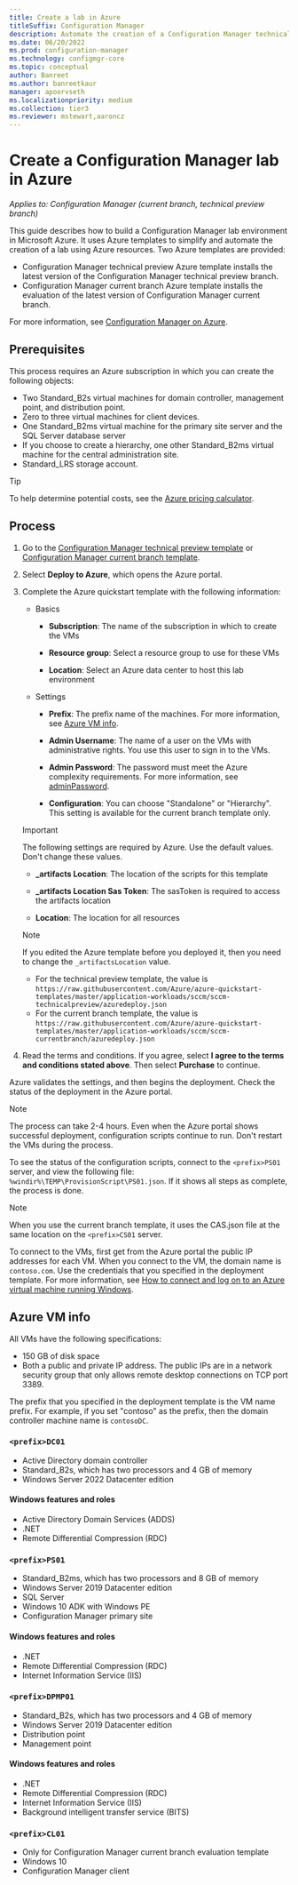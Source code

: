 ```yaml
---
title: Create a lab in Azure
titleSuffix: Configuration Manager
description: Automate the creation of a Configuration Manager technical preview lab or current branch evaluation lab using Azure templates
ms.date: 06/20/2022
ms.prod: configuration-manager
ms.technology: configmgr-core
ms.topic: conceptual
author: Banreet
ms.author: banreetkaur
manager: apoorvseth
ms.localizationpriority: medium
ms.collection: tier3
ms.reviewer: mstewart,aaroncz 
---
```


# Create a Configuration Manager lab in Azure

*Applies to: Configuration Manager (current branch, technical preview branch)*

<!--3556017
> [!Important]
> As of June 20, 2022, there is a known issue with the Azure templates for lab environments. We are working on resolving the issue and we will update this message when it's resolved. For more information, see [known issues](#known-issues). <!--icm 314312504-->

This guide describes how to build a Configuration Manager lab environment in Microsoft Azure. It uses Azure templates to simplify and automate the creation of a lab using Azure resources. Two Azure templates are provided: 

- Configuration Manager technical preview Azure template installs the latest version of the Configuration Manager technical preview branch.
- Configuration Manager current branch Azure template installs the evaluation of the latest version of Configuration Manager current branch. 

For more information, see [Configuration Manager on Azure](../understand/configuration-manager-on-azure.yml).



## Prerequisites

This process requires an Azure subscription in which you can create the following objects: 
- Two Standard_B2s virtual machines for domain controller, management point, and distribution point. 
- Zero to three virtual machines for client devices.
- One Standard_B2ms virtual machine for the primary site server and the SQL Server database server
- If you choose to create a hierarchy, one other Standard_B2ms virtual machine for the central administration site.
- Standard_LRS storage account.

> [!Tip]  
> To help determine potential costs, see the [Azure pricing calculator](https://azure.microsoft.com/pricing/calculator/).  



## Process

1. Go to the [Configuration Manager technical preview template](https://azure.microsoft.com/resources/templates/sccm-technicalpreview/) or [Configuration Manager current branch template](https://azure.microsoft.com/resources/templates/sccm-currentbranch/).  

2. Select **Deploy to Azure**, which opens the Azure portal.  

3. Complete the Azure quickstart template with the following information:

    - Basics  

        - **Subscription**: The name of the subscription in which to create the VMs  

        - **Resource group**: Select a resource group to use for these VMs  

        - **Location**: Select an Azure data center to host this lab environment  

    - Settings  

        - **Prefix**: The prefix name of the machines. For more information, see [Azure VM info](#azure-vm-info).  

        - **Admin Username**: The name of a user on the VMs with administrative rights. You use this user to sign in to the VMs.  

        - **Admin Password**: The password must meet the Azure complexity requirements. For more information, see [adminPassword](/rest/api/compute/virtualmachines/createorupdate#osprofile).  
        
        -  **Configuration**: You can choose "Standalone" or "Hierarchy". This setting is available for the current branch template only. 

    > [!Important]  
    > The following settings are required by Azure. Use the default values. Don't change these values.  
    > 
    > - **\_artifacts Location**: The location of the scripts for this template <!-- https://raw.githubusercontent.com/Azure/azure-quickstart-templates/master/sccm-technicalpreview/ -->  
    >
    > - **\_artifacts Location Sas Token**: The sasToken is required to access the artifacts location  
    > 
    > - **Location**: The location for all resources

    > [!NOTE]
    > If you edited the Azure template before you deployed it, then you need to change the `_artifactsLocation` value.
    >
    > - For the technical preview template, the value is `https://raw.githubusercontent.com/Azure/azure-quickstart-templates/master/application-workloads/sccm/sccm-technicalpreview/azuredeploy.json`
    > - For the current branch template, the value is `https://raw.githubusercontent.com/Azure/azure-quickstart-templates/master/application-workloads/sccm/sccm-currentbranch/azuredeploy.json`

4. Read the terms and conditions. If you agree, select **I agree to the terms and conditions stated above**. Then select **Purchase** to continue. 

Azure validates the settings, and then begins the deployment. Check the status of the deployment in the Azure portal. 

> [!NOTE]
> The process can take 2-4 hours. Even when the Azure portal shows successful deployment, configuration scripts continue to run. Don't restart the VMs during the process.

To see the status of the configuration scripts, connect to the `<prefix>PS01` server, and view the following file: `%windir%\TEMP\ProvisionScript\PS01.json`. If it shows all steps as complete, the process is done.

> [!NOTE]
> When you use the current branch template, it uses the CAS.json file at the same location on the `<prefix>CS01` server.

To connect to the VMs, first get from the Azure portal the public IP addresses for each VM. When you connect to the VM, the domain name is `contoso.com`. Use the credentials that you specified in the deployment template. For more information, see [How to connect and log on to an Azure virtual machine running Windows](/azure/virtual-machines/windows/connect-logon).



## Azure VM info

All  VMs have the following specifications:
- 150 GB of disk space
- Both a public and private IP address. The public IPs are in a network security group that only allows remote desktop connections on TCP port 3389. 

The prefix that you specified in the deployment template is the VM name prefix. For example, if you set "contoso" as the prefix, then the domain controller machine name is `contosoDC`.


### `<prefix>DC01`

- Active Directory domain controller
- Standard_B2s, which has two processors and 4 GB of memory
- Windows Server 2022 Datacenter edition

#### Windows features and roles
- Active Directory Domain Services (ADDS)
- .NET
- Remote Differential Compression (RDC)


### `<prefix>PS01`

- Standard_B2ms, which has two processors and 8 GB of memory
- Windows Server 2019 Datacenter edition
- SQL Server
- Windows 10 ADK with Windows PE 
- Configuration Manager primary site

#### Windows features and roles
- .NET
- Remote Differential Compression (RDC) 
- Internet Information Service (IIS)


### `<prefix>DPMP01`

- Standard_B2s, which has two processors and 4 GB of memory
- Windows Server 2019 Datacenter edition
- Distribution point
- Management point

#### Windows features and roles
- .NET
- Remote Differential Compression (RDC) 
- Internet Information Service (IIS)
- Background intelligent transfer service (BITS)

### `<prefix>CL01` 

- Only for Configuration Manager current branch evaluation template
- Windows 10
- Configuration Manager client

<!--icm 314312504
## Known issues
<!--icm 314312504
As of June 20, 2022, there is a known issue with the Azure templates for lab environments. We are working on resolving the issue and we will update this message when it's resolved. This issue occurs during deployment of the template and the following error message is displayed:

```text
{
"status": "Failed",
"error": {
"code": "VMExtensionProvisioningError",
"message": "VM has reported a failure when processing extension 'WorkFlow'. Error message: \"DSC Configuration 'Configuration' completed with error(s). Following are the first few: Failed to create an object of PowerShell class SetupDomain. The SendConfigurationApply function did not succeed. LCM failed to start desired state configuration manually.\"\r\n\r\nMore information on troubleshooting is available at https://aka.ms/VMExtensionDSCWindowsTroubleshoot "
}
}

```
-->
